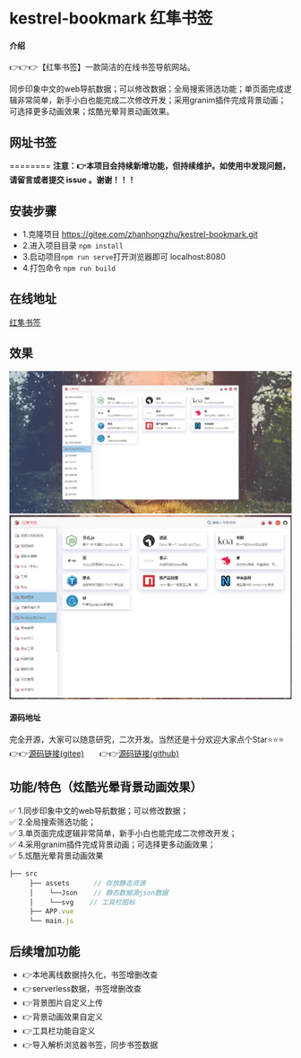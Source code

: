 # kestrel-bookmark 红隼书签

#### 介绍
👉👉👉【红隼书签】一款简洁的在线书签导航网站。

同步印象中文的web导航数据；可以修改数据；全局搜索筛选功能；单页面完成逻辑非常简单，新手小白也能完成二次修改开发；采用granim插件完成背景动画；可选择更多动画效果；炫酷光晕背景动画效果。

## 网址书签
========
__注意：👉本项目会持续新增功能，但持续维护。如使用中发现问题，请留言或者提交 issue 。谢谢！！！__

## 安装步骤

* 1.克隆项目 https://gitee.com/zhanhongzhu/kestrel-bookmark.git
* 2.进入项目目录 `npm install`
* 3.启动项目`npm run serve`打开浏览器即可 localhost:8080
* 4.打包命令 `npm run build`

## 在线地址
[红隼书签](http://bookmark.zhanhongzhu.top/)

## 效果
![](./kestrel01.png)
![](./kestrel02.png)

#### 源码地址
完全开源，大家可以随意研究，二次开发。当然还是十分欢迎大家点个Star⭐⭐⭐  
👉👉[源码链接(gitee)](https://gitee.com/zhanhongzhu/kestrel-bookmark) &nbsp;&nbsp;&nbsp;&nbsp;&nbsp;&nbsp;👉👉[源码链接(github)](https://github.com/zhanhongzhu/kestrel-bookmark)

## 功能/特色（炫酷光晕背景动画效果）
✅ 1.同步印象中文的web导航数据；可以修改数据；</br>
✅ 2.全局搜索筛选功能；</br>
✅ 3.单页面完成逻辑非常简单，新手小白也能完成二次修改开发；</br>
✅ 4.采用granim插件完成背景动画；可选择更多动画效果；</br>
✅ 5.炫酷光晕背景动画效果</br>
```js
├── src 
     ├── assets      // 存放静态资源
     │    └──Json    // 静态数据源json数据
     │    └──svg    // 工具栏图标
     ├── APP.vue
     └── main.js
```
## 后续增加功能
* 👉本地离线数据持久化，书签增删改查</br>
* 👉serverless数据，书签增删改查</br>
* 👉背景图片自定义上传</br>
* 👉背景动画效果自定义</br>
* 👉工具栏功能自定义</br>
* 👉导入解析浏览器书签，同步书签数据</br>

  